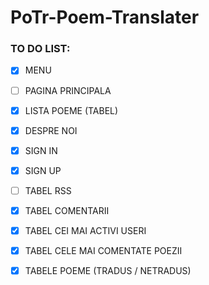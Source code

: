 # PoTr-Poem-Translater

  ### TO DO LIST:
  - [x] MENU
  - [ ] PAGINA PRINCIPALA
  - [x] LISTA POEME (TABEL)
  - [x] DESPRE NOI
  - [x] SIGN IN
  - [x] SIGN UP
  - [ ] TABEL RSS
  - [x] TABEL COMENTARII
  - [x] TABEL CEI MAI ACTIVI USERI
  - [x] TABEL CELE MAI COMENTATE POEZII
  - [x] TABELE POEME (TRADUS / NETRADUS)
 
  
  
